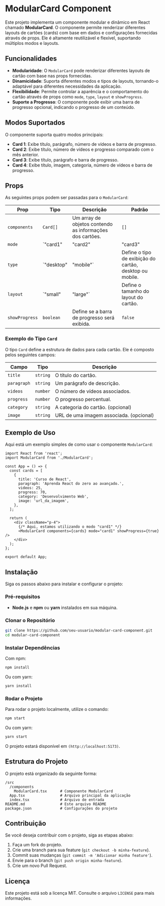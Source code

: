 
# ModularCard Component

Este projeto implementa um componente modular e dinâmico em React chamado **ModularCard**. O componente permite renderizar diferentes layouts de cartões (cards) com base em dados e configurações fornecidas através de props. Ele é altamente reutilizável e flexível, suportando múltiplos modos e layouts.

## Funcionalidades

- **Modularidade**: O `ModularCard` pode renderizar diferentes layouts de cartão com base nas props fornecidas.
- **Dinamicidade**: Suporta diferentes modos e tipos de layouts, tornando-o adaptável para diferentes necessidades da aplicação.
- **Flexibilidade**: Permite controlar a aparência e o comportamento do cartão através de props como `mode`, `type`, `layout` e `showProgress`.
- **Suporte a Progresso**: O componente pode exibir uma barra de progresso opcional, indicando o progresso de um conteúdo.

## Modos Suportados

O componente suporta quatro modos principais:

- **Card 1**: Exibe título, parágrafo, número de vídeos e barra de progresso.
- **Card 2**: Exibe título, número de vídeos e progresso comparado com o mês anterior.
- **Card 3**: Exibe título, parágrafo e barra de progresso.
- **Card 4**: Exibe título, imagem, categoria, número de vídeos e barra de progresso.

## Props

As seguintes props podem ser passadas para o `ModularCard`:

| Prop          | Tipo                           | Descrição                                                                 | Padrão      |
| ------------- | ------------------------------ | ------------------------------------------------------------------------- | ----------- |
| `components`  | `Card[]`                       | Um array de objetos contendo as informações dos cartões.                  | `[]`        |
| `mode`        | `"card1" | "card2" | "card3" | "card4"` | Define o layout do cartão a ser renderizado.                               | `"card1"`   |
| `type`        | `"desktop" | "mobile"`         | Define o tipo de exibição do cartão, desktop ou mobile.                    | `"desktop"` |
| `layout`      | `"small" | "large"`            | Define o tamanho do layout do cartão.                                      | `"large"`   |
| `showProgress`| `boolean`                      | Define se a barra de progresso será exibida.                               | `false`     |

### Exemplo do Tipo `Card`

O tipo `Card` define a estrutura de dados para cada cartão. Ele é composto pelos seguintes campos:

| Campo       | Tipo     | Descrição                      |
| ----------- | -------- | ------------------------------ |
| `title`     | `string` | O título do cartão.            |
| `paragraph` | `string` | Um parágrafo de descrição.     |
| `videos`    | `number` | O número de vídeos associados. |
| `progress`  | `number` | O progresso percentual.        |
| `category`  | `string` | A categoria do cartão. (opcional) |
| `image`     | `string` | URL de uma imagem associada. (opcional) |

## Exemplo de Uso

Aqui está um exemplo simples de como usar o componente `ModularCard`:

```tsx
import React from 'react';
import ModularCard from './ModularCard';

const App = () => {
  const cards = [
    {
      title: 'Curso de React',
      paragraph: 'Aprenda React do zero ao avançado.',
      videos: 25,
      progress: 70,
      category: 'Desenvolvimento Web',
      image: 'url_da_imagem',
    },
  ];

  return (
    <div className="p-4">
      {/* Aqui, estamos utilizando o modo "card1" */}
      <ModularCard components={cards} mode="card1" showProgress={true} />
    </div>
  );
};

export default App;
```

## Instalação

Siga os passos abaixo para instalar e configurar o projeto:

### Pré-requisitos

- **Node.js** e **npm** ou **yarn** instalados em sua máquina.

### Clonar o Repositório

```bash
git clone https://github.com/seu-usuario/modular-card-component.git
cd modular-card-component
```

### Instalar Dependências

Com npm:

```bash
npm install
```

Ou com yarn:

```bash
yarn install
```

### Rodar o Projeto

Para rodar o projeto localmente, utilize o comando:

```bash
npm start
```

Ou com yarn:

```bash
yarn start
```

O projeto estará disponível em `(http://localhost:5173)`.

## Estrutura do Projeto

O projeto está organizado da seguinte forma:

```
/src
  /components
    ModularCard.tsx      # Componente ModularCard
  App.tsx                # Arquivo principal da aplicação
  index.tsx              # Arquivo de entrada
README.md                # Este arquivo README
package.json             # Configurações do projeto
```

## Contribuição

Se você deseja contribuir com o projeto, siga as etapas abaixo:

1. Faça um fork do projeto.
2. Crie uma branch para sua feature (`git checkout -b minha-feature`).
3. Commit suas mudanças (`git commit -m 'Adicionar minha feature'`).
4. Envie para o branch (`git push origin minha-feature`).
5. Crie um novo Pull Request.

## Licença

Este projeto está sob a licença MIT. Consulte o arquivo `LICENSE` para mais informações.
